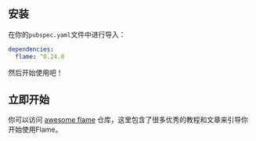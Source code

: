 
## 安装

在你的`pubspec.yaml`文件中进行导入：

```yaml
dependencies:
  flame: ^0.24.0
```

然后开始使用吧！

## 立即开始

你可以访问 [awesome flame](https://github.com/flame-engine/awesome-flame#articles--tutorials) 仓库，这里包含了很多优秀的教程和文章来引导你开始使用Flame。